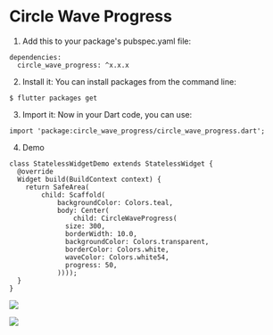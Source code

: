 # Circle Wave Progress

1. Add this to your package's pubspec.yaml file:
```
dependencies:
  circle_wave_progress: ^x.x.x
```

2. Install it: You can install packages from the command line:
```
$ flutter packages get
```

3. Import it: Now in your Dart code, you can use:

```
import 'package:circle_wave_progress/circle_wave_progress.dart';
```

4. Demo

```
class StatelessWidgetDemo extends StatelessWidget {
  @override
  Widget build(BuildContext context) {
    return SafeArea(
        child: Scaffold(
            backgroundColor: Colors.teal,
            body: Center(
                child: CircleWaveProgress(
              size: 300,
              borderWidth: 10.0,
              backgroundColor: Colors.transparent,
              borderColor: Colors.white,
              waveColor: Colors.white54,
              progress: 50,
            ))));
  }
}
```

![](https://github.com/nextfunc/circle_wave_progress/blob/master/screenshot/screenshot.png?raw=true)


![](https://github.com/nextfunc/circle_wave_progress/blob/master/screenshot/circle_wave_progress.gif)
